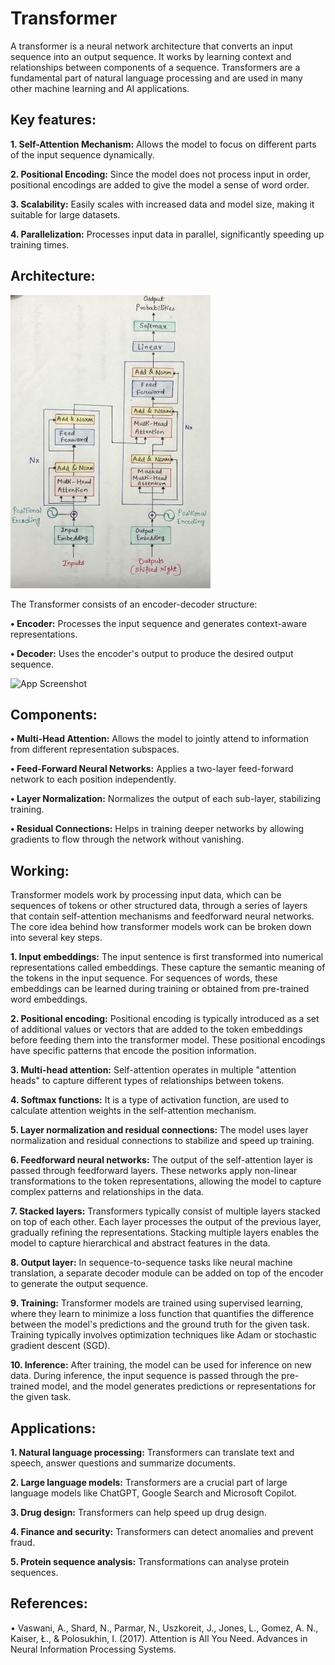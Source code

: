 # Transformer
A transformer is a neural network architecture that converts an input sequence into an output sequence. It works by learning context and relationships between components of a sequence.
Transformers are a fundamental part of natural language processing and are used in many other machine learning and AI applications.
## Key features:
   **1.  Self-Attention Mechanism:** Allows the model to focus on different parts of the input sequence dynamically.

   **2.  Positional Encoding:** Since the model does not process input in order, positional encodings are added to give the model a sense of word order.

   **3.  Scalability:** Easily scales with increased data and model size, making it suitable for large datasets.

   **4.  Parallelization:** Processes input data in parallel, significantly speeding up training times.

## Architecture:



![App Screenshot](https://github.com/danypetkar/Transformer/blob/main/IMG_4514h%20(Phone)%20(1).jpg)

The Transformer consists of an encoder-decoder structure:

**•	Encoder:** Processes the input sequence and generates context-aware representations.

**•	Decoder:** Uses the encoder's output to produce the desired output sequence.

![App Screenshot](https://via.placeholder.com/468x300?text=App+Screenshot+Here)

## Components:
**•	Multi-Head Attention:** Allows the model to jointly attend to information from different representation subspaces.

**•	Feed-Forward Neural Networks:** Applies a two-layer feed-forward network to each position independently.

**•	Layer Normalization:** Normalizes the output of each sub-layer, stabilizing training.

**•	Residual Connections:** Helps in training deeper networks by allowing gradients to flow through the network without vanishing.

## Working:
Transformer models work by processing input data, which can be sequences of tokens or other structured data, through a series of layers that contain self-attention mechanisms and feedforward neural networks. The core idea behind how transformer models work can be broken down into several key steps.

**1.	Input embeddings:** The input sentence is first transformed into numerical representations called embeddings. These capture the semantic meaning of the tokens in the input sequence. For sequences of words, these embeddings can be learned during training or obtained from pre-trained word embeddings.

**2.	Positional encoding:** Positional encoding is typically introduced as a set of additional values or vectors that are added to the token embeddings before feeding them into the transformer model. These positional encodings have specific patterns that encode the position information.

**3.	Multi-head attention:** Self-attention operates in multiple "attention heads" to capture different types of relationships between tokens.

**4.	Softmax functions:** It is a type of activation function, are used to calculate attention weights in the self-attention mechanism.

**5.	Layer normalization and residual connections:** The model uses layer normalization and residual connections to stabilize and speed up training.

**6.	Feedforward neural networks:** The output of the self-attention layer is passed through feedforward layers. These networks apply non-linear transformations to the token representations, allowing the model to capture complex patterns and relationships in the data.

**7.	Stacked layers:** Transformers typically consist of multiple layers stacked on top of each other. Each layer processes the output of the previous layer, gradually refining the representations. Stacking multiple layers enables the model to capture hierarchical and abstract features in the data.

**8.	Output layer:** In sequence-to-sequence tasks like neural machine translation, a separate decoder module can be added on top of the encoder to generate the output sequence.

**9.	Training:** Transformer models are trained using supervised learning, where they learn to minimize a loss function that quantifies the difference between the model's predictions and the ground truth for the given task. Training typically involves optimization techniques like Adam or stochastic gradient descent (SGD).

**10.	Inference:** After training, the model can be used for inference on new data. During inference, the input sequence is passed through the pre-trained model, and the model generates predictions or representations for the given task.

## Applications:
**1.	Natural language processing:** Transformers can translate text and speech, answer questions and summarize documents.

**2.	Large language models:** Transformers are a crucial part of large language models like ChatGPT, Google Search and Microsoft Copilot.

**3.	Drug design:** Transformers can help speed up drug design.

**4.	Finance and security:** Transformers can detect anomalies and prevent fraud.

**5.	Protein sequence analysis:** Transformations can analyse protein sequences.

## References:

•	Vaswani, A., Shard, N., Parmar, N., Uszkoreit, J., Jones, L., Gomez, A. N., Kaiser, Ł., & Polosukhin, I. (2017). Attention is All You Need. Advances in Neural Information Processing Systems.


